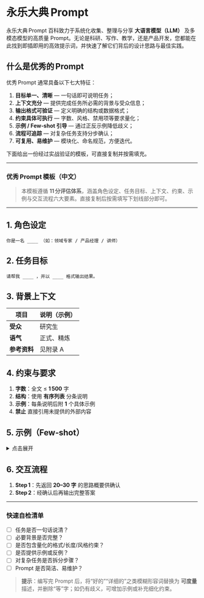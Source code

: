 # 永乐大典 Prompt

永乐大典 Prompt 百科致力于系统化收集、整理与分享 **大语言模型（LLM）** 及多模态模型的高质量 Prompt。无论是科研、写作、教学，还是产品开发，您都能在此找到即插即用的高效提示词，并快速了解它们背后的设计思路与最佳实践。

## 什么是优秀的 Prompt

优秀 Prompt 通常具备以下七大特征：

1. **目标单一、清晰** — 一句话即可说明任务；
2. **上下文充分** — 提供完成任务所必需的背景与受众信息；
3. **输出格式可验证** — 定义明确的结构或数据格式；
4. **约束具体可执行** — 字数、风格、禁用项等要求量化；
5. **示例 / Few‑shot 引导** — 通过正反示例降低歧义；
6. **流程可追踪** — 对复杂任务支持分步确认；
7. **可复用、易维护** — 模块化、命名规范，方便迭代。

下面给出一份经过实战验证的模板，可直接复制并按需填充。

---

### 优秀 Prompt 模板（中文）

> 本模板遵循 **11 分评估体系**，涵盖角色设定、任务目标、上下文、约束、示例与交互流程六大要素。直接复制后按需填写下划线部分即可。

---

## 1. 角色设定

```text
你是一名 ____ （如：领域专家 / 产品经理 / 讲师）
```

## 2. 任务目标

```text
请帮我 ____ ，并以 ____ 格式输出结果。
```

## 3. 背景上下文

| 项目       | 说明（示例） |
| -------- | ------ |
| **受众**   | 研究生    |
| **语气**   | 正式、精炼  |
| **参考资料** | 见附录 A  |

## 4. 约束与要求

1. **字数**：全文 ≤ **1 500** 字
2. **结构**：使用 **有序列表** 分条说明
3. **示例**：每条说明后附 **1** 个具体示例
4. **禁止** 直接引用未提供的外部内容

## 5. 示例（Few‑shot）

<details>
<summary>点击展开</summary>

### 用户输入

```text
...
```

### 期望输出

```markdown
...
```

</details>

## 6. 交互流程

1. **Step 1**：先返回 **20–30 字** 的思路概要供确认
2. **Step 2**：经确认后再输出完整答案

---

### 快速自检清单

* [ ] 任务是否一句话说清？
* [ ] 必要背景是否完整？
* [ ] 是否包含量化的格式/长度/风格约束？
* [ ] 是否提供示例或反例？
* [ ] 对复杂任务是否拆分步骤？
* [ ] Prompt 是否简洁、易维护？

> **提示**：编写完 Prompt 后，将“好的”“详细的”之类模糊形容词替换为 **可度量** 描述，并删除“等”字；如仍有歧义，可增加示例或补充细化约束。
